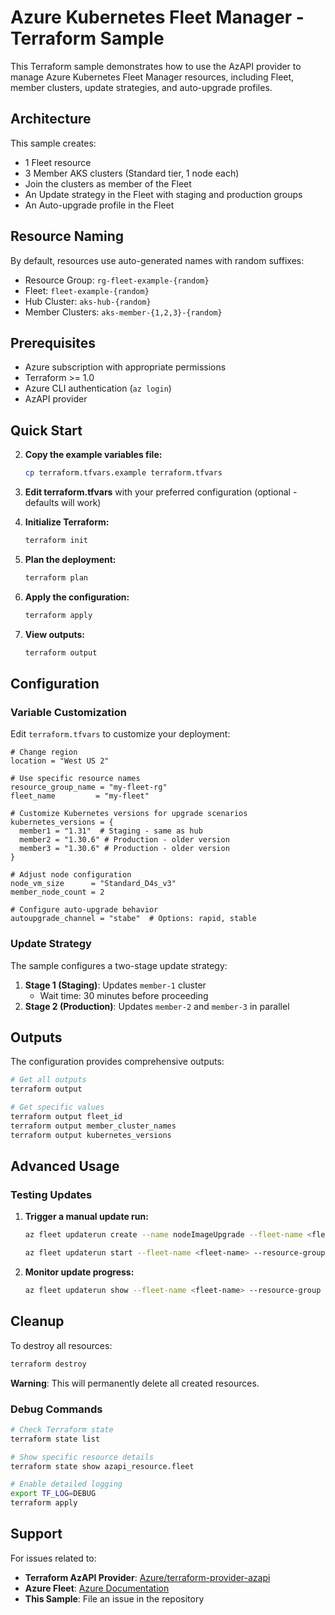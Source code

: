 # Azure Kubernetes Fleet Manager - Terraform Sample

This Terraform sample demonstrates how to use the AzAPI provider to manage Azure Kubernetes Fleet Manager resources, including Fleet, member clusters, update strategies, and auto-upgrade profiles.

## Architecture

This sample creates:
- 1 Fleet resource
- 3 Member AKS clusters (Standard tier, 1 node each)
- Join the clusters as member of the Fleet
- An Update strategy in the Fleet with staging and production groups
- An Auto-upgrade profile in the Fleet

## Resource Naming

By default, resources use auto-generated names with random suffixes:
- Resource Group: `rg-fleet-example-{random}`
- Fleet: `fleet-example-{random}`
- Hub Cluster: `aks-hub-{random}`
- Member Clusters: `aks-member-{1,2,3}-{random}`

## Prerequisites

- Azure subscription with appropriate permissions
- Terraform >= 1.0
- Azure CLI authentication (`az login`)
- AzAPI provider

## Quick Start

2. **Copy the example variables file:**
   ```bash
   cp terraform.tfvars.example terraform.tfvars
   ```

3. **Edit terraform.tfvars** with your preferred configuration (optional - defaults will work)

4. **Initialize Terraform:**
   ```bash
   terraform init
   ```

5. **Plan the deployment:**
   ```bash
   terraform plan
   ```

6. **Apply the configuration:**
   ```bash
   terraform apply
   ```

7. **View outputs:**
   ```bash
   terraform output
   ```

## Configuration

### Variable Customization

Edit `terraform.tfvars` to customize your deployment:

```hcl
# Change region
location = "West US 2"

# Use specific resource names
resource_group_name = "my-fleet-rg"
fleet_name         = "my-fleet"

# Customize Kubernetes versions for upgrade scenarios
kubernetes_versions = {
  member1 = "1.31"  # Staging - same as hub
  member2 = "1.30.6" # Production - older version
  member3 = "1.30.6" # Production - older version  
}

# Adjust node configuration
node_vm_size      = "Standard_D4s_v3"
member_node_count = 2

# Configure auto-upgrade behavior
autoupgrade_channel = "stabe"  # Options: rapid, stable
```

### Update Strategy

The sample configures a two-stage update strategy:

1. **Stage 1 (Staging)**: Updates `member-1` cluster
   - Wait time: 30 minutes before proceeding
2. **Stage 2 (Production)**: Updates `member-2` and `member-3` in parallel

## Outputs

The configuration provides comprehensive outputs:

```bash
# Get all outputs
terraform output

# Get specific values
terraform output fleet_id
terraform output member_cluster_names
terraform output kubernetes_versions
```

## Advanced Usage

### Testing Updates

1. **Trigger a manual update run:**
   ```bash
   az fleet updaterun create --name nodeImageUpgrade --fleet-name <fleet-name> --resource-group <rg-name> --update-strategy-id <strategy-id> --upgrade-type NodeImageOnly

   az fleet updaterun start --fleet-name <fleet-name> --resource-group <rg-name> --name nodeImageUpgrade
   ```

2. **Monitor update progress:**
   ```bash
   az fleet updaterun show --fleet-name <fleet-name> --resource-group <rg-name> --update-run-name <run-name>
   ```

## Cleanup

To destroy all resources:

```bash
terraform destroy
```

**Warning**: This will permanently delete all created resources.

### Debug Commands

```bash
# Check Terraform state
terraform state list

# Show specific resource details
terraform state show azapi_resource.fleet

# Enable detailed logging
export TF_LOG=DEBUG
terraform apply
```

## Support

For issues related to:
- **Terraform AzAPI Provider**: [Azure/terraform-provider-azapi](https://github.com/Azure/terraform-provider-azapi)
- **Azure Fleet**: [Azure Documentation](https://docs.microsoft.com/en-us/azure/aks/fleet-manager)
- **This Sample**: File an issue in the repository
